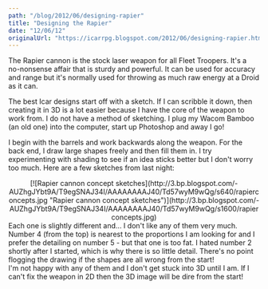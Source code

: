 ```yaml
---
path: "/blog/2012/06/designing-rapier"
title: "Designing the Rapier"
date: "12/06/12"
originalUrl: "https://icarrpg.blogspot.com/2012/06/designing-rapier.html"
---
```

The Rapier cannon is the stock laser weapon for all Fleet Troopers. It's a no-nonsense affair that is sturdy and powerful. It can be used for accuracy and range but it's normally used for throwing as much raw energy at a Droid as it can.  

The best Icar designs start off with a sketch. If I can scribble it down, then creating it in 3D is a lot easier because I have the core of the weapon to work from. I do not have a method of sketching. I plug my Wacom Bamboo (an old one) into the computer, start up Photoshop and away I go!  

I begin with the barrels and work backwards along the weapon. For the back end, I draw large shapes freely and then fill them in. I try experimenting with shading to see if an idea sticks better but I don't worry too much. Here are a few sketches from last night:  

<div class="separator" style="clear: both; text-align: center;">[![Rapier cannon concept sketches](http://3.bp.blogspot.com/-AUZhgJYbt9A/T9egSNAJ34I/AAAAAAAAJ40/Td57wyM9wQg/s640/rapierconcepts.jpg "Rapier cannon concept sketches")](http://3.bp.blogspot.com/-AUZhgJYbt9A/T9egSNAJ34I/AAAAAAAAJ40/Td57wyM9wQg/s1600/rapierconcepts.jpg)</div><div class="separator" style="clear: both; text-align: center;">  
</div><div class="separator" style="clear: both; text-align: left;">Each one is slightly different and... I don't like any of them very much. Number 4 (from the top) is nearest to the proportions I am looking for and I prefer the detailing on number 5 - but that one is too fat. I hated number 2 shortly after I started, which is why there is so little detail. There's no point flogging the drawing if the shapes are all wrong from the start! </div><div class="separator" style="clear: both; text-align: left;">  
</div><div class="separator" style="clear: both; text-align: left;">I'm not happy with any of them and I don't get stuck into 3D until I am. If I can't fix the weapon in 2D then the 3D image will be dire from the start!</div>  